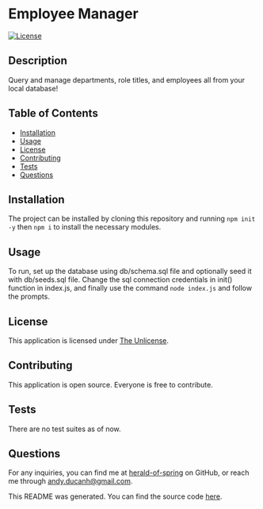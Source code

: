 # Employee Manager
[![License](https://img.shields.io/badge/license-The%20Unlicense-brightgreen)](https://www.choosealicense.com/licenses/unlicense)
## Description
Query and manage departments, role titles, and employees all from your local database!
## Table of Contents
- [Installation](#installation)
- [Usage](#usage)
- [License](#license)
- [Contributing](#contributing)
- [Tests](#tests)
- [Questions](#questions)
## Installation
The project can be installed by cloning this repository and running `npm init -y` then `npm i` to install the necessary modules.
## Usage
To run, set up the database using db/schema.sql file and optionally seed it with db/seeds.sql file. Change the sql connection credentials in init() function in index.js, and finally use the command `node index.js` and follow the prompts.
## License
This application is licensed under [The Unlicense](https://www.choosealicense.com/licenses/unlicense).
## Contributing
This application is open source. Everyone is free to contribute.
## Tests
There are no test suites as of now.
## Questions
For any inquiries, you can find me at [herald-of-spring](https://github.com/herald-of-spring) on GitHub, or reach me through andy.ducanh@gmail.com.

This README was generated. You can find the source code [here](https://github.com/herald-of-spring/readme-shortcut).